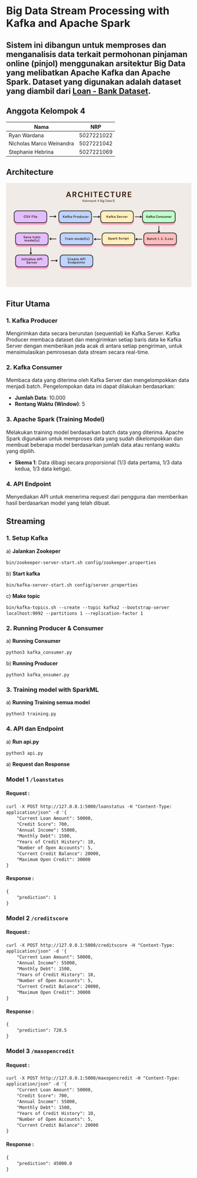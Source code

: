# Big Data Stream Processing with Kafka and Apache Spark
## Sistem ini dibangun untuk memproses dan menganalisis data terkait permohonan pinjaman online (pinjol) menggunakan arsitektur Big Data yang melibatkan **Apache Kafka** dan **Apache Spark**. Dataset yang digunakan adalah dataset yang diambil dari [Loan - Bank Dataset](https://www.kaggle.com/datasets/zaurbegiev/my-dataset).


## Anggota Kelompok 4

| Nama                      | NRP |
|---------------------------|-----------------------|
| Ryan Wardana               | 5027221022            |
| Nicholas Marco Weinandra   | 5027221042            |
| Stephanie Hebrina          | 5027221069            |

## Architecture
![archi](archi.png)
## Fitur Utama

### 1. **Kafka Producer**
   Mengirimkan data secara berurutan (sequential) ke Kafka Server. Kafka Producer membaca dataset dan mengirimkan setiap baris data ke Kafka Server dengan memberikan jeda acak di antara setiap pengiriman, untuk mensimulasikan pemrosesan data stream secara real-time.

### 2. **Kafka Consumer**
   Membaca data yang diterima oleh Kafka Server dan mengelompokkan data menjadi batch. Pengelompokan data ini dapat dilakukan berdasarkan:
- **Jumlah Data**: 10.000
- **Rentang Waktu (Window)**: 5
     

### 3. **Apache Spark (Training Model)**
   Melakukan training model berdasarkan batch data yang diterima. Apache Spark digunakan untuk memproses data yang sudah dikelompokkan dan membuat beberapa model berdasarkan jumlah data atau rentang waktu yang dipilih. 
-  **Skema 1**: Data dibagi secara proporsional (1/3 data pertama, 1/3 data kedua, 1/3 data ketiga).

### 4. **API Endpoint**
   Menyediakan API untuk menerima request dari pengguna dan memberikan hasil berdasarkan model yang telah dibuat.


## Streaming 

### 1. Setup Kafka

a) **Jalankan Zookeper**
```
bin/zookeeper-server-start.sh config/zookeeper.properties
```

b) **Start kafka**
```
bin/kafka-server-start.sh config/server.properties
```

c) **Make topic**
```
bin/kafka-topics.sh --create --topic kafka2 --bootstrap-server localhost:9092 --partitions 1 --replication-factor 1
```

### 2. Running Producer & Consumer

a) **Running Consumer**
```
python3 kafka_consumer.py
```

b) **Running Producer**
```
python3 kafka_onsumer.py
```

### 3. Training model with SparkML

a) **Running Training semua model**
```
python3 training.py
```

### 4. API dan Endpoint

a) **Run api.py**
```
python3 api.py
```

a) **Request dan Response**

### Model 1 `/loanstatus`

#### Request : 
```
curl -X POST http://127.0.0.1:5000/loanstatus -H "Content-Type: application/json" -d '{
    "Current Loan Amount": 50000,
    "Credit Score": 700,
    "Annual Income": 55000,
    "Monthly Debt": 1500,
    "Years of Credit History": 10,
    "Number of Open Accounts": 5,
    "Current Credit Balance": 20000,
    "Maximum Open Credit": 30000
}
```

#### Response : 
```
{
    "prediction": 1
}
```

### Model 2 `/creditscore`

#### Request : 
```
curl -X POST http://127.0.0.1:5000/creditscore -H "Content-Type: application/json" -d '{
    "Current Loan Amount": 50000,
    "Annual Income": 55000,
    "Monthly Debt": 1500,
    "Years of Credit History": 10,
    "Number of Open Accounts": 5,
    "Current Credit Balance": 20000,
    "Maximum Open Credit": 30000
}
```

#### Response : 
```
{
    "prediction": 720.5
}
```

### Model 3 `/maxopencredit`

#### Request : 
```
curl -X POST http://127.0.0.1:5000/maxopencredit -H "Content-Type: application/json" -d '{
    "Current Loan Amount": 50000,
    "Credit Score": 700,
    "Annual Income": 55000,
    "Monthly Debt": 1500,
    "Years of Credit History": 10,
    "Number of Open Accounts": 5,
    "Current Credit Balance": 20000
}
```

#### Response : 
```
{
    "prediction": 45000.0
}
```




